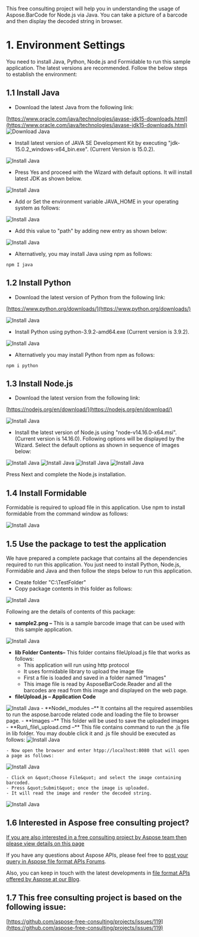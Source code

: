 ﻿This free consulting project will help you in understanding the usage of Aspose.BarCode for Node.js via Java. You can take a picture of a barcode and then display the decoded string in browser.

# 1. Environment Settings

You need to install Java, Python, Node.js and Formidable to run this sample application. The latest versions are recommended. Follow the below steps to establish the environment:

  
## 1.1 Install Java

- Download the latest Java from the following link:

[https://www.oracle.com/java/technologies/javase-jdk15-downloads.html](https://www.oracle.com/java/technologies/javase-jdk15-downloads.html)
<img src="https://github.com/ahsaniqbalsidiqui/Decode-Barcode-Image-with-JavaScript-Aspose-Barcode-1/blob/main/ReadMe-Images/01-Install%20Java%201.png" alt="Download Java">

- Install latest version of JAVA SE Development Kit by executing &quot;jdk-15.0.2\_windows-x64\_bin.exe&quot;. (Current Version is 15.0.2).

<img src="https://github.com/ahsaniqbalsidiqui/Decode-Barcode-Image-with-JavaScript-Aspose-Barcode-1/blob/main/ReadMe-Images/02-Install%20Java%202.png" alt="Install Java">

- Press Yes and proceed with the Wizard with default options. It will install latest JDK as shown below.

<img src="https://github.com/ahsaniqbalsidiqui/Decode-Barcode-Image-with-JavaScript-Aspose-Barcode-1/blob/main/ReadMe-Images/03-Install%20Java%203.png" alt="Install Java">

- Add or Set the environment variable JAVA\_HOME in your operating system as follows:

<img src="https://github.com/ahsaniqbalsidiqui/Decode-Barcode-Image-with-JavaScript-Aspose-Barcode-1/blob/main/ReadMe-Images/04-Install%20Java%204.png" alt="Install Java">

- Add this value to &quot;path&quot; by adding new entry as shown below:

<img src="https://github.com/ahsaniqbalsidiqui/Decode-Barcode-Image-with-JavaScript-Aspose-Barcode-1/blob/main/ReadMe-Images/05-Install%20Java%205.png" alt="Install Java">

- Alternatively, you may install Java using npm as follows:
```
npm I java
```
  
## 1.2 Install Python

- Download the latest version of Python from the following link:

[https://www.python.org/downloads/](https://www.python.org/downloads/)

<img src="https://github.com/ahsaniqbalsidiqui/Decode-Barcode-Image-with-JavaScript-Aspose-Barcode-1/blob/main/ReadMe-Images/06-Python%201.png" alt="Install Java">

- Install Python using python-3.9.2-amd64.exe (Current version is 3.9.2).

<img src="https://github.com/ahsaniqbalsidiqui/Decode-Barcode-Image-with-JavaScript-Aspose-Barcode-1/blob/main/ReadMe-Images/07-Python%202.png" alt="Install Java">

- Alternatively you may install Python from npm as follows:

```
npm i python
```
  
## 1.3 Install Node.js

- Download the latest version from the following link:

[https://nodejs.org/en/download/](https://nodejs.org/en/download/)

<img src="https://github.com/ahsaniqbalsidiqui/Decode-Barcode-Image-with-JavaScript-Aspose-Barcode-1/blob/main/ReadMe-Images/08-Node-00.png" alt="Install Java">

- Install the latest version of Node.js using &quot;node-v14.16.0-x64.msi&quot;. (Current version is 14.16.0). Following options will be displayed by the Wizard. Select the default options as shown in sequence of images below:

<img src="https://github.com/ahsaniqbalsidiqui/Decode-Barcode-Image-with-JavaScript-Aspose-Barcode-1/blob/main/ReadMe-Images/09-Node-01.png" alt="Install Java">

<img src="https://github.com/ahsaniqbalsidiqui/Decode-Barcode-Image-with-JavaScript-Aspose-Barcode-1/blob/main/ReadMe-Images/10-Node-02.png" alt="Install Java">

<img src="https://github.com/ahsaniqbalsidiqui/Decode-Barcode-Image-with-JavaScript-Aspose-Barcode-1/blob/main/ReadMe-Images/11-Node-03.png" alt="Install Java">

<img src="https://github.com/ahsaniqbalsidiqui/Decode-Barcode-Image-with-JavaScript-Aspose-Barcode-1/blob/main/ReadMe-Images/12-Node-js%2004%20-%20Installation.png" alt="Install Java">

Press Next and complete the Node.js installation.

  
## 1.4 Install Formidable

Formidable is required to upload file in this application. Use npm to install formidable from the command window as follows:

<img src="https://github.com/ahsaniqbalsidiqui/Decode-Barcode-Image-with-JavaScript-Aspose-Barcode-1/blob/main/ReadMe-Images/13-Formidable.png" alt="Install Java">

  
## 1.5 Use the package to test the application

We have prepared a complete package that contains all the dependencies required to run this application. You just need to install Python, Node.js, Formidable and Java and then follow the steps below to run this application.

- Create folder &quot;C:\TestFolder&quot;
- Copy package contents in this folder as follows:

<img src="https://github.com/ahsaniqbalsidiqui/Decode-Barcode-Image-with-JavaScript-Aspose-Barcode-1/blob/main/ReadMe-Images/14-Package%20Contents.png" alt="Install Java">

Following are the details of contents of this package:

  - **sample2.png –** This is a sample barcode image that can be used with this sample application.

<img src="https://github.com/ahsaniqbalsidiqui/Decode-Barcode-Image-with-JavaScript-Aspose-Barcode-1/blob/main/ReadMe-Images/15-Sample%20Image.svg" alt="Install Java">

  - **lib Folder Contents–** This folder contains fileUpload.js file that works as follows:
    - This application will run using http protocol
    - It uses formidable library to upload the image file
    - First a file is loaded and saved in a folder named &quot;Images&quot;
    - This image file is read by AsposeBarCode.Reader and all the barcodes are read from this image and displayed on the web page.
  - **fileUpload.js – Application Code**
<img src="https://github.com/ahsaniqbalsidiqui/Decode-Barcode-Image-with-JavaScript-Aspose-Barcode-1/blob/main/ReadMe-Images/19-Code.png" alt="Install Java">
  - **Node\_modules –** It contains all the required assemblies to run the aspose.barcode related code and loading the file to browser page.
  - **Images –** This folder will be used to save the uploaded images
  - **Run\_file\_upload.cmd –** This file contains command to run the .js file in lib folder. You may double click it and .js file should be executed as follows:

<img src="https://github.com/ahsaniqbalsidiqui/Decode-Barcode-Image-with-JavaScript-Aspose-Barcode-1/blob/main/ReadMe-Images/16-Run%20Application.png" alt="Install Java">

    - Now open the browser and enter htpp://localhost:8080 that will open a page as follows:

<img src="https://github.com/ahsaniqbalsidiqui/Decode-Barcode-Image-with-JavaScript-Aspose-Barcode-1/blob/main/ReadMe-Images/17-Run%20Application%202.png" alt="Install Java">

    - Click on &quot;Choose File&quot; and select the image containing barcoded.
    - Press &quot;Submit&quot; once the image is uploaded.
    - It will read the image and render the decoded string.

<img src="https://github.com/ahsaniqbalsidiqui/Decode-Barcode-Image-with-JavaScript-Aspose-Barcode-1/blob/main/ReadMe-Images/18-Program%20Output.png" alt="Install Java">

  
## 1.6 Interested in Aspose free consulting project?

[If you are also interested in a free consulting project by Aspose team then please view details on this page](https://aspose-free-consulting.github.io/)

If you have any questions about Aspose APIs, please feel free to [post your query in Aspose file format APIs Forums](https://forum.aspose.com/).

Also, you can keep in touch with the latest developments in [file format APIs offered by Aspose at our Blog](https://blog.aspose.com/).

  
## 1.7 This free consulting project is based on the following issue:
[https://github.com/aspose-free-consulting/projects/issues/119](https://github.com/aspose-free-consulting/projects/issues/119)
